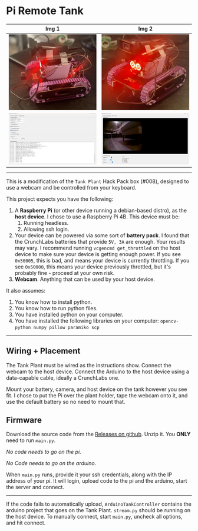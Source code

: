 # Pi Remote Tank

Img 1 | Img 2
:-------------------------:|:-------------------------:
<img src="images/Tank1.jpg" width="400px"/>  |  <img src="images/Tank2.jpg" width="400px"/>
<img src="images/DeployDashboard.png" width="400px"/>  |  <img src="images/VideoDashboard.png" width="400px"/>


---

This is a modification of the `Tank Plant` Hack Pack box (#008), designed to use a webcam and be controlled from your keyboard.

This project expects you have the following:
1. A **Raspberry Pi** (or other device running a debian-based distro), as the **host device**. I chose to use a Raspberry Pi 4B. This device must be:
    1. Running headless.
    2. Allowing ssh login.
2. Your device can be powered via some sort of **battery pack**. I found that the CrunchLabs batteries that provide `5V, 3A` are enough. Your results may vary. I recommend running `vcgencmd get_throttled` on the host device to make sure your device is getting enough power. If you see `0x50005`, this is bad, and means your device is currently throttling. If you see `0x50000`, this means your device previously throttled, but it's probably fine - proceed at your own risk.
3. **Webcam**. Anything that can be used by your host device.

It also assumes:
1. You know how to install python.
2. You know how to run python files.
3. You have installed python on your computer.
4. You have installed the following libraries on your computer: `opencv-python numpy pillow paramiko scp`

 ---

## Wiring + Placement

The Tank Plant must be wired as the instructions show. Connect the webcam to the host device. Connect the Arduino to the host device using a data-capable cable, ideally a CrunchLabs one.

Mount your battery, camera, and host device on the tank however you see fit. I chose to put the Pi over the plant holder, tape the webcam onto it, and use the default battery so no need to mount that.

## Firmware

Download the source code from the [Releases on github](https://github.com/Reginald-Gillespie/PiRemoteTank/releases). Unzip it. You **ONLY** need to run `main.py`. 

*No code needs to go on the pi*. 

*No Code needs to go on the arduino*.

When `main.py` runs, provide it your ssh credentials, along with the IP address of your pi. It will login, upload code to the pi and the arduino, start the server and connect.

---

If the code fails to automatically upload, `ArduinoTankController` contains the arduino project that goes on the Tank Plant. `stream.py` should be running on the host device. To manually connect, start `main.py`, uncheck all options, and hit connect. 

